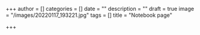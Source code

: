 +++
author = []
categories = []
date = ""
description = ""
draft = true
image = "/images/20220117_193221.jpg"
tags = []
title = "Notebook page"

+++
